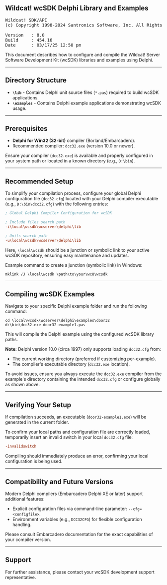 ## Wildcat! wcSDK Delphi Library and Examples
<pre>
Wildcat! SDK/API
(c) Copyright 1998-2024 Santronics Software, Inc. All Rights Reserved.

Version   : 8.0
Build     : 454.16
Date      : 03/17/25 12:50 pm
</pre>

This document describes how to configure and compile the Wildcat! Server Software Development Kit (wcSDK) libraries and examples using Delphi.

---

## Directory Structure

- **`\lib`** - Contains Delphi unit source files (`*.pas`) required to build wcSDK applications.
- **`\examples`** - Contains Delphi example applications demonstrating wcSDK usage.

---

## Prerequisites

- **Delphi for Win32 (32-bit)** compiler (Borland/Embarcadero).
- Recommended compiler: `dcc32.exe` (version 10.0 or newer).

Ensure your compiler (`dcc32.exe`) is available and properly configured in your system path or located in a known directory (e.g., `D:\bin`).

---

## Recommended Setup

To simplify your compilation process, configure your global Delphi configuration file (`dcc32.cfg`) located with your Delphi compiler executable (e.g., `D:\bin\dcc32.cfg`) with the following entries:

```ini
; Global Delphi Compiler Configuration for wcSDK

; Include files search path
-i\local\wcsdk\wcserver\delphi\lib

; Units search path
-u\local\wcsdk\wcserver\delphi\lib
```

Here, `\local\wcsdk` should be a junction or symbolic link to your active wcSDK repository, ensuring easy maintenance and updates.

Example command to create a junction (symbolic link) in Windows:
```batch
mklink /J \local\wcsdk \path\to\your\wc8\wcsdk
```

---

## Compiling wcSDK Examples

Navigate to your specific Delphi example folder and run the following command:

```batch
cd \local\wcsdk\wcserver\delphi\examples\door32
d:\bin\dcc32.exe door32-example1.pas
```

This will compile the Delphi example using the configured wcSDK library paths.

**Note:** Delphi version 10.0 (circa 1997) only supports loading `dcc32.cfg` from:
- The current working directory (preferred if customizing per-example).
- The compiler's executable directory (`dcc32.exe` location).

To avoid issues, ensure you always execute the `dcc32.exe` compiler from the example's directory containing the intended `dcc32.cfg` or configure globally as shown above.

---

## Verifying Your Setup

If compilation succeeds, an executable (`door32-example1.exe`) will be generated in the current folder.

To confirm your local paths and configuration file are correctly loaded, temporarily insert an invalid switch in your local `dcc32.cfg` file:

```ini
-invalidswitch
```

Compiling should immediately produce an error, confirming your local configuration is being used.

---

## Compatibility and Future Versions

Modern Delphi compilers (Embarcadero Delphi XE or later) support additional features:

- Explicit configuration files via command-line parameter: `--cfg=<configfile>`.
- Environment variables (e.g., `DCC32CFG`) for flexible configuration handling.

Please consult Embarcadero documentation for the exact capabilities of your compiler version.

---

## Support

For further assistance, please contact your wcSDK development support representative.




